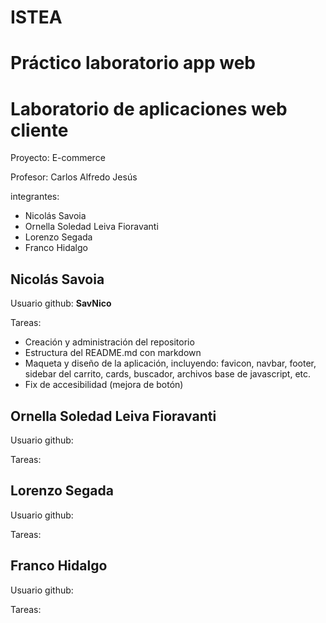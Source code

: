 # ISTEA

# Práctico laboratorio app web

# Laboratorio de aplicaciones web cliente

Proyecto: E-commerce

Profesor: Carlos Alfredo Jesús

integrantes: 

- Nicolás Savoia
- Ornella Soledad Leiva Fioravanti
- Lorenzo Segada
- Franco Hidalgo

## Nicolás Savoia

Usuario github: **SavNico**

Tareas:

- Creación y administración del repositorio
- Estructura del README.md con markdown
- Maqueta y diseño de la aplicación, incluyendo: favicon, navbar, footer, sidebar del carrito, cards, buscador, archivos base de javascript, etc.
- Fix de accesibilidad (mejora de botón)

## Ornella Soledad Leiva Fioravanti

Usuario github: 

Tareas:

## Lorenzo Segada

Usuario github: 

Tareas:

## Franco Hidalgo

Usuario github: 

Tareas: